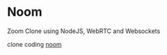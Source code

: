 # Noom

Zoom Clone using NodeJS, WebRTC and Websockets

clone coding
[noom](https://nomadcoders.co/noom/)